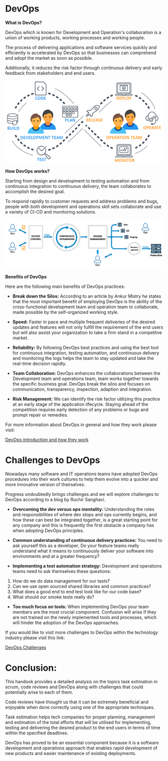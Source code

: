 # DevOps

**What is DevOps?**

DevOps which is known for Development and Operation's collaboration is a union of working products, working processes and working people.

The process of delivering applications and software services quickly and efficiently is accelerated by DevOps so that businesses can comprehend and adopt the market as soon as possible.

Additionally, it reduces the risk factor through continuous delivery and early feedback from stakeholders and end users.

![WhatIsDevOps](pics/devops-whatisdevops.png)





**How DevOps works?**

Starting from design and development to testing automation and from continuous integration to continuous delivery, the team collaborates to accomplish the desired goal.

To respond rapidly to customer requests and address problems and bugs, people with both development and operations skill sets collaborate and use a variety of CI-CD and monitoring solutions.



![Alt text](pics/devops-devopsworks.png)



**Benefits of DevOps**

Here are the following main benefits of DevOps practices:

- **Break down the Silos:** According to an article by Ankur Mistry he states that the most important benefit of employing DevOps is the ability of the cross-functional development team and operation team to collaborate, made possible by the self-organized working style.

- **Speed:** Faster in pace and multiple frequent deliveries of the desired updates and features will not only fulfill the requirement of the end users but will also assist your organization to take a firm stand in a competitve market.

- **Reliability:** By following DevOps best practices and using the best tool for continuous integration, testing automation, and continuous delivery and monitoring the logs helps the team to stay updated and take the real-time decision rapidly.

- **Team Collaboration:** DevOps enhances the collaborations between the Development team and operations team, team works together towards the specific business goal. DevOps break the silos and focuses on communication, transparency, inspection, adaption and integration.

- **Risk Management:** We can identify the risk factor utilizing this practice at an early stage of the application lifecycle. Staying ahead of the competition requires early detection of any problems or bugs and prompt repair or remedies.

For more information about DevOps in general and how they work please visit:

[DevOps introduction and how they work ](https://www.dotnettricks.com/learn/devops/what-is-devops-and-devops-advantages)





# Challenges to DevOps

Nowadays many software and IT operations teams have adopted DevOps procedures into their work cultures to help them evolve into a quicker and more innovative version of theirselves.

Progress undoubtedly brings challenges and we will explore challenges to DevOps according to a blog by Ruchir Sanghavi.

- **Overcoming the dev versus ops mentality:** Understanding the roles and responsibilities of where dev stops and ops currently begins, and how these can best be integrated together, is a great starting point for any company and this is frequently the first obstacle a company has when adopting DevOps principles.

- **Common understanding of continuous delivery practices:** You need to ask yourself this as a developer, Do your feature teams really understand what it means to continuously deliver your software into environments and at a greater frequency?

- **Implementing a test automation strategy:** Development and operations teams need to ask themselves these questions:

1. How do we do data management for our tests?
2. Can we use open sourced shared libraries and common practices?
3. What does a good end to end test look like for our code base?
4. What should our smoke tests really do?



- **Too much focus on tools:** When implementing DevOps your team members are the most crucial component. Confusion will arise if they are not trained on the newly implemented tools and processes, which will hinder the adoption of the DevOps approaches.

If you would like to visit more challenges to DevOps within the technology industry please visit this link:

[DevOps Challenges](https://www.contino.io/insights/5-challenges-to-devops-adoption-and-how-to-overcome-them)


# Conclusion:

This handook provides a detailed analysis on the topics task estimation in scrum, code reviews and DevOps along with challenges that could potentially arise to each of them.

Code reviews have thought us that it can be extremely beneficial and enjoyable when done correctly using one of the appropriate techniques.

Task estimation helps tech companies for proper planning, management and estimation of the total efforts that will be utilised for implementing, testing and delivering the desired product to the end users in terms of time within the specified deadlines.

DevOps has proved to be an essential component because it is a software development and operations approach that enables rapid development of new products and easier maintenance of existing deployments.




